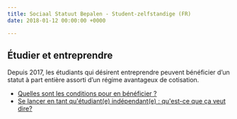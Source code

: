 ```yaml
---
title: Sociaal Statuut Bepalen - Student-zelfstandige (FR)
date: 2018-01-12 00:00:00 +0000

---
```

## Étudier et entreprendre

Depuis 2017, les étudiants qui désirent entreprendre peuvent bénéficier d’un statut à part entière assorti d’un régime avantageux de cotisation.

* [Quelles sont les conditions pour en bénéficier ?](https://blog.xerius.be/debutant/etudier-et-entreprendre)
* [Se lancer en tant qu'étudiant(e) indépendant(e) : qu'est-ce que ça veut dire?](https://www.xerius.be/fr-be/je-demarre/statut-d-independant/etudiant-entrepreneur)